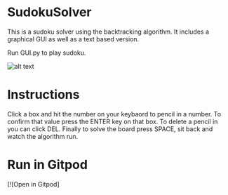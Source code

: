 # SudokuSolver
This is a sudoku solver using the backtracking algorithm. It includes a graphical GUI as well as a text based version.

Run GUI.py to play sudoku.

![alt text](https://github.com/NV1/SudokuSolver/blob/[branch]/image.jpg?raw=true)
# Instructions
Click a box and hit the number on your keybaord to pencil in a number. To confirm that value press the ENTER key on that box. To delete a pencil in you can click DEL. Finally to solve the board press SPACE, sit back and watch the algorithm run.



# Run in Gitpod

[![Open in Gitpod]

